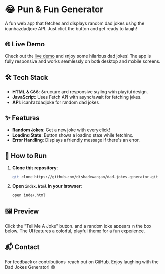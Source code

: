 # 😂 Pun & Fun Generator

A fun web app that fetches and displays random dad jokes using the icanhazdadjoke API. Just click the button and get ready to laugh!

## 🌐 Live Demo
Check out the [live demo](https://dishadewangan.github.io/Pun-Fun-Generator/) and enjoy some hilarious dad jokes! The app is fully responsive and works seamlessly on both desktop and mobile screens.

## 🛠️ Tech Stack
- **HTML & CSS**: Structure and responsive styling with playful design.
- **JavaScript**: Uses Fetch API with async/await for fetching jokes.
- **API**: icanhazdadjoke for random dad jokes.

## ✨ Features
- **Random Jokes**: Get a new joke with every click!
- **Loading State**: Button shows a loading state while fetching.
- **Error Handling**: Displays a friendly message if there's an error.

## 🚀 How to Run
1. **Clone this repository**:
   ```bash
   git clone https://github.com/dishadewangan/dad-jokes-generator.git
   ```
2. **Open `index.html` in your browser**:
   ```bash
   open index.html
   ```

## 🖼️ Preview
Click the "Tell Me A Joke" button, and a random joke appears in the box below. The UI features a colorful, playful theme for a fun experience.

## 📬 Contact
For feedback or contributions, reach out on GitHub. Enjoy laughing with the Dad Jokes Generator! 😄
